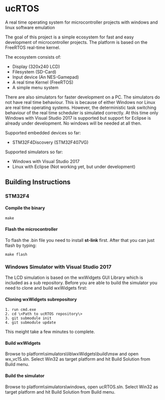 # ucRTOS
A real time operating system for microcontroller projects with windows and linux software emulation

The goal of this project is a simple ecosystem for fast and easy development of microcontroller projects. The platform is based on the FreeRTOS real-time kernel.

The ecosystem consists of:
* Display (320x240 LCD)
* Filesystem (SD-Card)
* Input device (An NES-Gamepad)
* A real time Kernel (FreeRTOS)
* A simple menu system

There are also simulators for faster development on a PC. The simulators do not have real time behaviour. This is because of either Windows nor Linux are real time operating systems. However, the deterministic task switching behaviour of the real time scheduler is simulated correctly. At this time only Windows with Visual Studio 2017 is supported but support for Eclipse is already under development. No windows will be needed at all then.

Supported embedded devices so far:
* STM32F4Discovery (STM32F407VG)

Supported simulators so far:
* Windows with Visual Studio 2017
* Linux with Eclipse (Not working yet, but under development)

## Building Instructions

### STM32F4

#### Compile the binary
```
make
```

#### Flash the microcontroller

To flash the .bin file you need to install **st-link** first.
After that you can just flash by typing:

```
make flash
```

### Windows Simulator with Visual Studio 2017

The LCD simulation is based on the wxWidgets GUI Library which is included as a sub repository. Before you are able to build the simulator you need to clone and build wxWidgets first:

#### Cloning wxWidgets subrepository
```
1. run cmd.exe
2. cd \<Path to ucRTOS repository\>
3. git submodule init
4. git submodule update
```

This meight take a few minutes to complete.

#### Build wxWidgets

Browse to platform\simulators\lib\wxWidgets\build\msw and open wx_vc15.sln. Select Win32 as target platform and hit Build Solution from Build menu.

#### Build the simulator

Browse to platform\simulators\windows, open ucRTOS.sln. Select Win32 as target platform and hit Build Solution from Build menu.
